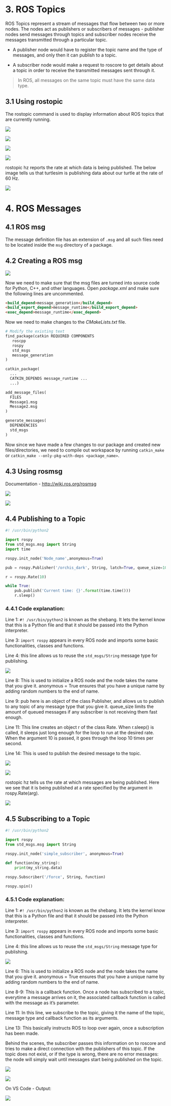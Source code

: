 # 3. ROS Topics

ROS Topics represent a stream of messages that flow between two or more nodes. The nodes act as publishers or subscribers of messages - publisher nodes send messages through topics and subscriber nodes receive the messages transmitted through a particular topic. 

- A publisher node would have to register the topic name and the type of messages, and only then it can publish to a topic. 

- A subscriber node would make a request to roscore to get details about a topic in order to receive the transmitted messages sent through it.

>In ROS, all messages on the same topic must have the same data type.

## 3.1 Using rostopic

The rostopic command is used to display information about ROS topics that are currently running.

![](/Images/topic_1.png)

![](/Images/topic_2.png)

![](/Images/topic_3.png)

![](/Images/topic_4.png)

rostopic hz reports the rate at which data is being published. The below image tells us that turtlesim is publishing data about our turtle at the rate of 60 Hz.

![](/Images/topic_5.png)

# 4. ROS Messages

## 4.1 ROS msg

The message definition file has an extension of `.msg` and all such files need to be located inside the `msg` directory of a package.

## 4.2 Creating a ROS msg

![](/Images/msg_1.png)

Now we need to make sure that the msg files are turned into source code for Python, C++, and other languages.
Open *package.xml* and make sure the following lines are uncommented.

```html
<build_depend>message_generation</build_depend>
<build_export_depend>message_runtime</build_export_depend>
<exec_depend>message_runtime</exec_depend>
```
Now we need to make changes to the *CMakeLists.txt* file.

```py
# Modify the existing text
find_package(catkin REQUIRED COMPONENTS
   roscpp
   rospy
   std_msgs
   message_generation
)
```
```py
catkin_package(
  ...
  CATKIN_DEPENDS message_runtime ...
  ...)
```
```py
add_message_files(
  FILES
  Message1.msg
  Message2.msg
)
```
```py
generate_messages(
  DEPENDENCIES
  std_msgs
)
```
Now since we have made a few changes to our package and created new files/directories, we need to compile out workspace by running `catkin_make` or `catkin_make --only-pkg-with-deps <package_name>`.


## 4.3 Using rosmsg

Documentation - http://wiki.ros.org/rosmsg

![](/Images/msg_2.png)

![](/Images/msg_3.png)


## 4.4 Publishing to a Topic

```python
#! /usr/bin/python2

import rospy
from std_msgs.msg import String
import time

rospy.init_node('Node_name',anonymous=True)

pub = rospy.Publisher('/orchis_dark', String, latch=True, queue_size=10)

r = rospy.Rate(10)

while True:
	pub.publish('Current time: {}'.format(time.time()))
	r.sleep()
```
### 4.4.1 Code explanation:

Line 1: `#! /usr/bin/python2` is known as the shebang. It lets the kernel know that this is a Python file and that it should be passed into the Python interpreter.

Line 3: `import rospy` appears in every ROS node and imports some basic functionalities, classes and functions.

Line 4: this line allows us to reuse the `std_msgs/String` message type for publishing.

![](/Images/pub_1.png)

Line 8: This is used to initialize a ROS node and the node takes the name that you give it. anonymous = True ensures that you have a unique name by adding random numbers to the end of name.

Line 9: pub here is an object of the class Publisher, and allows us to publish to any topic of any message type that you give it. queue_size limits the amount of queued messages if any subscriber is not receiving them fast enough.

Line 11: This line creates an object r of the class Rate. When r.sleep() is called, it sleeps just long enough for the loop to run at the desired rate. When the argument 10 is passed, it goes through the loop 10 times per second.

Line 14: This is used to publish the desired message to the topic.

![](/Images/pub_2.png)

![](/Images/pub_3.png)

rostopic hz tells us the rate at which messages are being published. Here we see that it is being published at a rate specified by the argument in rospy.Rate(arg).

![](/Images/pub_4.png)

## 4.5 Subscribing to a Topic

```python
#! /usr/bin/python2

import rospy
from std_msgs.msg import String

rospy.init_node('simple_subscriber', anonymous=True)

def function(my_string):
	print(my_string.data)
	
rospy.Subscriber('/force', String, function)

rospy.spin()
```

### 4.5.1 Code explanation:

Line 1: `#! /usr/bin/python2` is known as the shebang. It lets the kernel know that this is a Python file and that it should be passed into the Python interpreter.

Line 3: `import rospy` appears in every ROS node and imports some basic functionalities, classes and functions.

Line 4: this line allows us to reuse the `std_msgs/String` message type for publishing.

![](/Images/sub_1.png)

Line 6: This is used to initialize a ROS node and the node takes the name that you give it. anonymous = True ensures that you have a unique name by adding random numbers to the end of name.

Line 8-9: This is a callback function. Once a node has subscribed to a topic, everytime a message arrives on it, the associated callback function is called with the message as it’s parameter.

Line 11: In this line, we subscribe to the topic, giving it the name of the topic, message type and callback function as its arguments.

Line 13: This basically instructs ROS to loop over again, once a subscription has been made.

Behind the scenes, the subscriber passes this information on to roscore and tries to make a direct connection with the publishers of this topic. If the topic does not exist, or if the type is wrong, there are no error messages: the node will simply wait until messages start being published on the topic.

![](/Images/sub_2.png)

![](/Images/sub_3.png)

On VS Code - Output:

![](/Images/sub_4.png)
